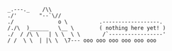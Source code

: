    _.---._    /\\
    ./'       "--`\//
    ./              o \          .------------------.
    /./\  )______   \__ \        ( nothing here yet! )
    ./  / /\ \   | \ \  \ \       /`-----------------'
    / /  \ \  | |\ \  \7--- ooo ooo ooo ooo ooo ooo
